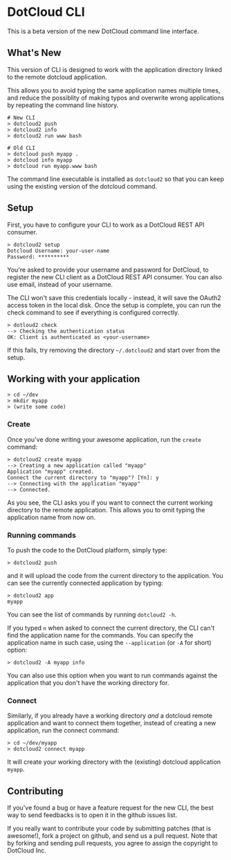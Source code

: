 # DotCloud CLI

This is a beta version of the new DotCloud command line interface.

## What's New

This version of CLI is designed to work with the application directory
linked to the remote dotcloud application.

This allows you to avoid typing the same application names multiple
times, and reduce the possiblity of making typos and overwrite wrong
applications by repeating the command line history.

    # New CLI 
    > dotcloud2 push
    > dotcloud2 info
    > dotcloud2 run www bash

    # Old CLI
    > dotcloud push myapp .
    > dotcloud info myapp
    > dotcloud run myapp.www bash

The command line executable is installed as `dotcloud2` so that you
can keep using the existing version of the dotcloud command.

## Setup

First, you have to configure your CLI to work as a DotCloud REST API
consumer.

    > dotcloud2 setup
    Dotcloud Username: your-user-name
    Password: **********

You're asked to provide your username and password for DotCloud, to
register the new CLI client as a DotCloud REST API consumer. You can
also use email, instead of your username.

The CLI won't save this credentials locally - instead, it will save
the OAuth2 access token in the local disk. Once the setup is complete,
you can run the check command to see if everything is configured
correctly.

    > dotloud2 check
    --> Checking the authentication status
    OK: Client is authenticated as <your-username>

If this fails, try removing the directory `~/.dotcloud2` and start
over from the setup.

## Working with your application

    > cd ~/dev
    > mkdir myapp
    > (write some code)

### Create

Once you've done writing your awesome application, run the `create` command:

    > dotcloud2 create myapp
    --> Creating a new application called "myapp"
    Application "myapp" created.
    Connect the current directory to "myapp"? [Yn]: y
    --> Connecting with the application "myapp"
    --> Connected.

As you see, the CLI asks you if you want to connect the current
working directory to the remote application. This allows you to omit
typing the application name from now on.

### Running commands

To push the code to the DotCloud platform, simply type:

    > dotcloud2 push

and it will upload the code from the current directory to the
application. You can see the currently connected application by typing:

    > dotcloud2 app
    myapp

You can see the list of commands by running `dotcloud2 -h`.

If you typed `n` when asked to connect the current directory, the CLI
can't find the application name for the commands. You can specify the
application name in such case, using the `--application` (or `-A` for
short) option:

    > dotcloud2 -A myapp info

You can also use this option when you want to run commands against the
application that you don't have the working directory for.

### Connect

Similarly, if you already have a working directory *and* a dotcloud
remote application and want to connect them together, instead of
creating a new application, run the connect command:

    > cd ~/dev/myapp
    > dotcloud2 connect myapp

It will create your working directory with the (existing) dotcloud application `myapp`.

## Contributing

If you've found a bug or have a feature request for the new CLI, the
best way to send feedbacks is to open it in the github issues list.

If you really want to contribute your code by submitting patches (that
is awesome!), fork a project on github, and send us a pull
request. Note that by forking and sending pull requests, you agree to
assign the copyright to DotCloud Inc.


